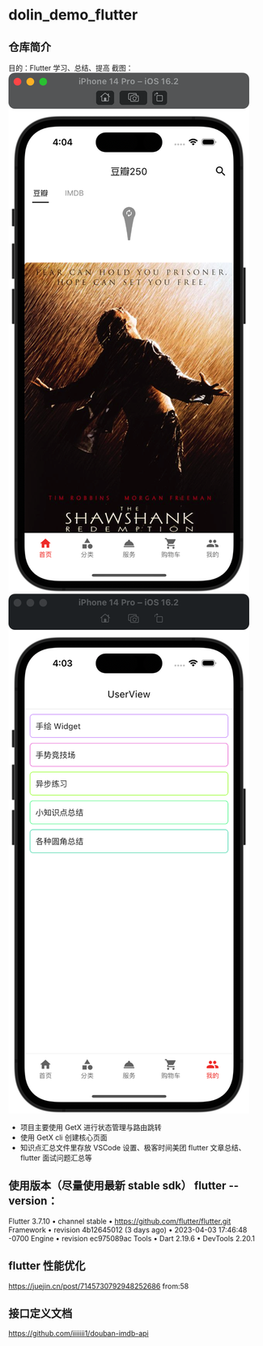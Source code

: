 # dolin_demo_flutter
## 仓库简介
目的：Flutter 学习、总结、提高
截图：
![123](https://raw.githubusercontent.com/helloDolin/dolin_demo_flutter/main/screenshot/home.png)
![image](https://raw.githubusercontent.com/helloDolin/dolin_demo_flutter/main/screenshot/mine.png)
* 项目主要使用 GetX 进行状态管理与路由跳转
* 使用 GetX cli 创建核心页面
* 知识点汇总文件里存放 VSCode 设置、极客时间美团 flutter 文章总结、flutter 面试问题汇总等

## 使用版本（尽量使用最新 stable sdk） flutter --version：
Flutter 3.7.10 • channel stable • https://github.com/flutter/flutter.git
Framework • revision 4b12645012 (3 days ago) • 2023-04-03 17:46:48 -0700
Engine • revision ec975089ac
Tools • Dart 2.19.6 • DevTools 2.20.1

## flutter 性能优化
https://juejin.cn/post/7145730792948252686  from:58

## 接口定义文档
https://github.com/iiiiiii1/douban-imdb-api

